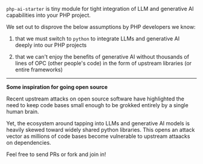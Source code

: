 `php-ai-starter` is tiny module for tight integration of LLM and generative AI capabilities into your PHP project.

We set out to disprove the below assumptions by PHP developers we know:

1. that we must switch to `python` to integrate LLMs and generative AI deeply into our PHP projects
   
2. that we can't enjoy the benefits of generative AI without thousands of lines of OPC (other people's code) in the form of upstream libraries (or entire frameworks)

---

**Some inspiration for going open source**

Recent upstream attacks on open source software have highlighted the need to keep code bases small enough to be grokked entirely by a single human brain.

Yet, the ecosystem around tapping into LLMs and generative AI models is heavily skewed toward widely shared python libraries. This opens an attack vector as millions of code bases become vulnerable to upstream attaacks on dependencies.

Feel free to send PRs or fork and join in!
